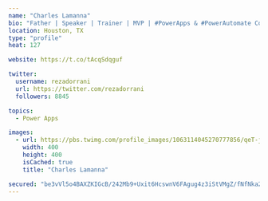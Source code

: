 ```yaml
---
name: "Charles Lamanna"
bio: "Father | Speaker | Trainer | MVP | #PowerApps & #PowerAutomate Community Super User | YouTuber Right-pointing triangle http://youtube.com/c/rezadorrani | Learn - Share - Clockwise rightwards and leftwards open circle arrows"
location: Houston, TX
type: "profile"
heat: 127

website: https://t.co/tAcqSdqguf

twitter:
  username: rezadorrani
  url: https://twitter.com/rezadorrani
  followers: 8845

topics:
  - Power Apps

images:
  - url: https://pbs.twimg.com/profile_images/1063114045270777856/qeT-jpWr_400x400.jpg
    width: 400
    height: 400
    isCached: true
    title: "Charles Lamanna"

secured: "be3vVl5o4BAXZKIGcB/242Mb9+Uxit6HcswnV6FAgug4z3iStVMgZ/fNfNka2AVnESL/wqxiwr+ISp8yZugPvrXELxK/0bDI8NdNSEKZswbNc1Bayw1PeEF5+dnWOhfFBvvw9/ofK/C+RTpML9N2mzE9QRvu2tEg7bxE0MWElap48kJxdj8Vdj1OPGV8VojMyVoZc4uf/i9D4DUaugS8A6fYuUX5WyiG5n24LGDsXWLIsuQCIyS27z8jSqlNIslZ8IYcunmPc9Pd3hUrbyzkYWzULJl/mKaKZAu9D14uH+K7KYvfylbo0PPv0lXF3xspSPh3TLxwb1VMoDEXE4PBnpBVjEDm7w2JprFkeLOi94zubsfLsAWsGOxhhEqLjlNmygNqMpXz7puST/PSv4U87CEwf/btf9E2z5Nnk7+X5hI=;tGeT9i2HP27nhrEyXDqW0g=="
---
```


